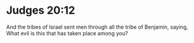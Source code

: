 # Judges 20:12

And the tribes of Israel sent men through all the tribe of Benjamin, saying, What evil is this that has taken place among you?

